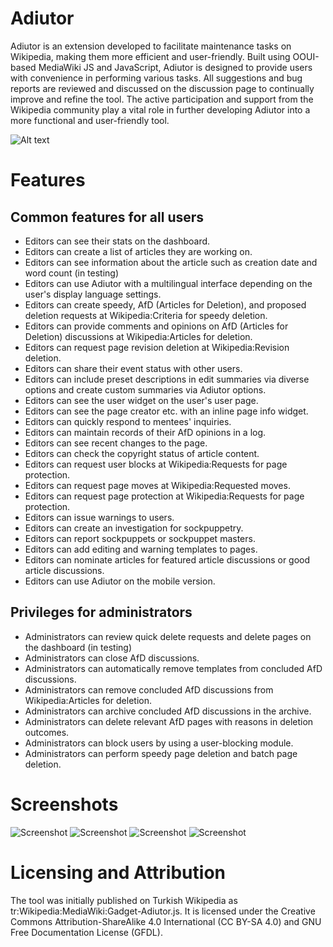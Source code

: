 # Adiutor

Adiutor is an extension developed to facilitate maintenance tasks on Wikipedia, making them more efficient and user-friendly. Built using OOUI-based MediaWiki JS and JavaScript, Adiutor is designed to provide users with convenience in performing various tasks. All suggestions and bug reports are reviewed and discussed on the discussion page to continually improve and refine the tool. The active participation and support from the Wikipedia community play a vital role in further developing Adiutor into a more functional and user-friendly tool.

![Alt text](https://upload.wikimedia.org/wikipedia/commons/3/36/Adiutor_promote_image.png)

# Features
## Common features for all users
* Editors can see their stats on the dashboard.
* Editors can create a list of articles they are working on.
* Editors can see information about the article such as creation date and word count (in testing)
* Editors can use Adiutor with a multilingual interface depending on the user's display language settings.
* Editors can create speedy, AfD (Articles for Deletion), and proposed deletion requests at Wikipedia:Criteria for speedy deletion.
* Editors can provide comments and opinions on AfD (Articles for Deletion) discussions at Wikipedia:Articles for deletion.
* Editors can request page revision deletion at Wikipedia:Revision deletion.
* Editors can share their event status with other users.
* Editors can include preset descriptions in edit summaries via diverse options and create custom summaries via Adiutor options.
* Editors can see the user widget on the user's user page.
* Editors can see the page creator etc. with an inline page info widget.
* Editors can quickly respond to mentees' inquiries.
* Editors can maintain records of their AfD opinions in a log.
* Editors can see recent changes to the page.
* Editors can check the copyright status of article content.
* Editors can request user blocks at Wikipedia:Requests for page protection.
* Editors can request page moves at Wikipedia:Requested moves.
* Editors can request page protection at Wikipedia:Requests for page protection.
* Editors can issue warnings to users.
* Editors can create an investigation for sockpuppetry.
* Editors can report sockpuppets or sockpuppet masters.
* Editors can add editing and warning templates to pages.
* Editors can nominate articles for featured article discussions or good article discussions.
* Editors can use Adiutor on the mobile version.
## Privileges for administrators
* Administrators can review quick delete requests and delete pages on the dashboard (in testing)
* Administrators can close AfD discussions.
* Administrators can automatically remove templates from concluded AfD discussions.
* Administrators can remove concluded AfD discussions from Wikipedia:Articles for deletion.
* Administrators can archive concluded AfD discussions in the archive.
* Administrators can delete relevant AfD pages with reasons in deletion outcomes.
* Administrators can block users by using a user-blocking module.
* Administrators can perform speedy page deletion and batch page deletion.

# Screenshots

![Screenshot](https://upload.wikimedia.org/wikipedia/commons/0/01/Aduitor_menu_01.png)
![Screenshot](https://upload.wikimedia.org/wikipedia/commons/3/3d/Aduitor_menu_02.png)
![Screenshot](https://upload.wikimedia.org/wikipedia/commons/3/3a/Aduitor_menu_03.png)
![Screenshot](https://upload.wikimedia.org/wikipedia/commons/6/67/Aduitor_menu_04.png)



# Licensing and Attribution

The tool was initially published on Turkish Wikipedia as tr:Wikipedia:MediaWiki:Gadget-Adiutor.js. It is licensed under the Creative Commons Attribution-ShareAlike 4.0 International (CC BY-SA 4.0) and GNU Free Documentation License (GFDL).
